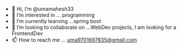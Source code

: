 - 👋 Hi, I’m @umamahesh33
- 👀 I’m interested in ... programming
- 🌱 I’m currently learning ...spring boot 
- 💞️ I’m looking to collaborate on ...WebDev projects, I am looking for a FrontendDev
- 📫 How to reach me ... uma9701697835@gmail.com

<!---
umamahesh33/umamahesh33 is a ✨ special ✨ repository because its `README.md` (this file) appears on your GitHub profile.
You can click the Preview link to take a look at your changes.
--->
